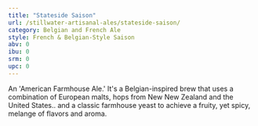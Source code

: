 ```yaml
---
title: "Stateside Saison"
url: /stillwater-artisanal-ales/stateside-saison/
category: Belgian and French Ale
style: French & Belgian-Style Saison
abv: 0
ibu: 0
srm: 0
upc: 0
---
```

An 'American Farmhouse Ale.' It's a Belgian-inspired brew that uses a combination of European malts, hops from New New Zealand and the United States.. and a classic farmhouse yeast to achieve a fruity, yet spicy, melange of flavors and aroma.
